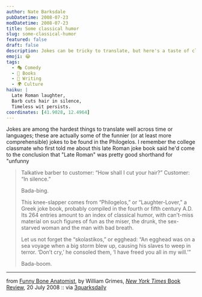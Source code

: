 ```yaml
---
author: Nate Barksdale
pubDatetime: 2008-07-23
modDatetime: 2008-07-23
title: Some classical humor
slug: some-classical-humor
featured: false
draft: false
description: Jokes can be tricky to translate, but here's a taste of classical humor from the Philogelos.
emoji: 😂
tags:
  - 🎭 Comedy
  - 📖 Books
  - 📝 Writing
  - 🌍 Culture
haiku: |
  Late Roman laughter,  
  Barb cuts hair in silence,  
  Timeless wit persists.
coordinates: [41.9028, 12.4964]
---
```


Jokes are among the hardest things to translate well across time or languages; these are actually some of the funnier (or at least more comprehensible) jokes to be found in the Philogelos. I remember the college classmate who first told me about this late Roman joke book said he'd come to the conclusion that "Late Roman" was pretty good shorthand for "unfunny

> Talkative barber to customer: “How shall I cut your hair?” Customer: “In silence.”
>
> Bada-bing.
>
> This knee-slapper comes from “Philogelos,” or “Laughter-Lover,” a Greek joke book, probably compiled in the fourth or fifth century A.D. Its 264 entries amount to an index of classical humor, with can’t-miss material on such figures of fun as the miser, the drunk, the sex-starved woman and the man with bad breath.
>
> Let us not forget the “skolastikos,” or egghead: “An egghead was on a sea voyage when a big storm blew up, causing his slaves to weep in terror. ‘Don’t cry,’ he consoled them, ‘I have freed you all in my will.’”
>
> Bada-boom.

---

from [Funny Bone Anatomist](http://web.archive.org/web/20230704223947/https://www.nytimes.com/2008/07/20/books/review/Grimes-t.html?ref=books), by William Grimes, [_New York Times_ Book Review](http://web.archive.org/web/20230704223947/https://www.nytimes.com/2008/07/20/books/review/Grimes-t.html?ref=books), 20 July 2008 :: via [3quarksdaily](http://web.archive.org/web/20231002210325/https://3quarksdaily.blogs.com/3quarksdaily/2008/07/a-history-and-p.html)
